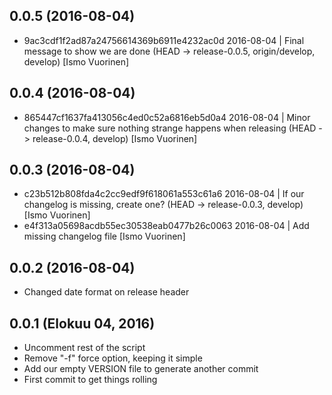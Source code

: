 ## 0.0.5 (2016-08-04)
  - 9ac3cdf1f2ad87a24756614369b6911e4232ac0d 2016-08-04 | Final message to show we are done (HEAD -> release-0.0.5, origin/develop, develop) [Ismo Vuorinen]

## 0.0.4 (2016-08-04)
  - 865447cf1637fa413056c4ed0c52a6816eb5d0a4 2016-08-04 | Minor changes to make sure nothing strange happens when releasing (HEAD -> release-0.0.4, develop) [Ismo Vuorinen]

## 0.0.3 (2016-08-04)
  - c23b512b808fda4c2cc9edf9f618061a553c61a6 2016-08-04 | If our changelog is missing, create one? (HEAD -> release-0.0.3, develop) [Ismo Vuorinen]
  - e4f313a05698acdb55ec30538eab0477b26c0063 2016-08-04 | Add missing changelog file [Ismo Vuorinen]

## 0.0.2 (2016-08-04)
  - Changed date format on release header

## 0.0.1 (Elokuu 04, 2016)
  - Uncomment rest of the script
  - Remove "-f" force option, keeping it simple
  - Add our empty VERSION file to generate another commit
  - First commit to get things rolling
